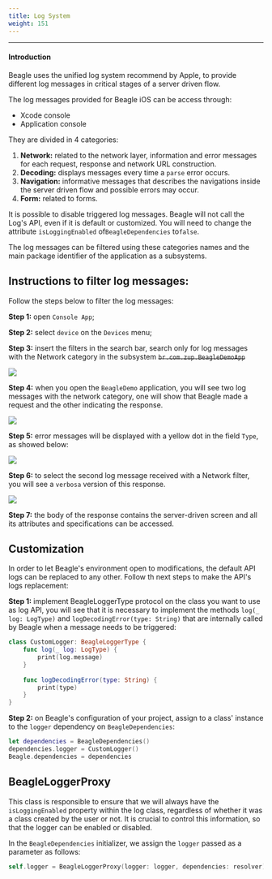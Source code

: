 ```yaml
---
title: Log System
weight: 151
---
```


---

#### Introduction

Beagle uses the unified log system recommend by Apple, to provide different log messages in critical stages of a server driven flow. 

The log messages provided for Beagle iOS can be access through:

* Xcode console
* Application console

They are divided in 4 categories: 

1. **Network:** related to the network layer, information and error messages for each request, response and network URL construction.
2. **Decoding:** displays messages every time a `parse` error occurs.  
3. **Navigation:** informative messages that describes the navigations inside the server driven flow and possible errors may occur. 
4. **Form:** related to forms. 

It is possible to disable triggered log messages. Beagle will not call the Log's API, even if it is default or customized. You will need to change the attribute `isLoggingEnabled` of`BeagleDependencies` to`false`.

The log messages can be filtered using these categories names and the main package identifier of the application as a subsystems. 

## Instructions to filter log messages:

Follow the steps below to filter the log messages: 

**Step 1:** open `Console App`;

**Step 2:** select `device` on the `Devices` menu;

**Step 3:** insert the filters in the search bar, search only for log messages with the Network category in the subsystem ~~`br.com.zup.BeagleDemoApp`~~ 

![](/1.png)

**Step 4:**  when you open the `BeagleDemo` application, you will see two log messages with the network category, one will show that Beagle made a request and the other indicating the response. 

![](/2.png)

**Step 5:** error messages will be displayed with a yellow dot in the field `Type`, as showed below: 

![](/3.png)

**Step 6:** to select the second log message received with a Network filter, you will see a `verbosa` version of this response.  

![](/4.png)

**Step 7:** the body of the response contains the server-driven screen and all its attributes and specifications can be accessed. 

## Customization

In order to let Beagle's environment open to modifications, the default API logs can be replaced to any other. Follow th next steps to make the API's logs replacement: 

**Step 1:** implement BeagleLoggerType protocol on the class you want to use as log API, you will see that it is necessary to implement the methods `log(_ log: LogType)` and `logDecodingError(type: String)` that are internally called by Beagle when a message needs to be triggered:

```swift
class CustomLogger: BeagleLoggerType {
    func log(_ log: LogType) {
        print(log.message)
    }
    
    func logDecodingError(type: String) {
        print(type)
    }
}
```

**Step 2:** on Beagle's configuration of your project, assign to a class' instance to the `logger` dependency on `BeagleDependencies`:

```swift
let dependencies = BeagleDependencies()
dependencies.logger = CustomLogger()
Beagle.dependencies = dependencies
```
## BeagleLoggerProxy

This class is responsible to ensure that we will always have the `isLoggingEnabled` property within the log class, regardless of whether it was a class created by the user or not. It is crucial to control this information, so that the logger can be enabled or disabled.

In the `BeagleDependencies` initializer, we assign the `logger` passed as a parameter as follows:

```swift
self.logger = BeagleLoggerProxy(logger: logger, dependencies: resolver)
```